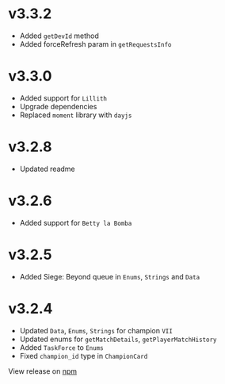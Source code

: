 # v3.3.2
- Added `getDevId` method
- Added forceRefresh param in `getRequestsInfo`

# v3.3.0
- Added support for `Lillith`
- Upgrade dependencies
- Replaced `moment` library with `dayjs`

# v3.2.8
- Updated readme

# v3.2.6
- Added support for `Betty la Bomba`

# v3.2.5
- Added Siege: Beyond queue in `Enums`, `Strings` and `Data`

# v3.2.4
- Updated `Data`, `Enums`, `Strings` for champion `VII`
- Updated enums for `getMatchDetails`, `getPlayerMatchHistory`
- Added `TaskForce` to `Enums`
- Fixed `champion_id` type in `ChampionCard` 

View release on [npm](https://www.npmjs.com/package/pe-paladins.js/v/3.3.2)